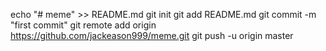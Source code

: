 echo "# meme" >> README.md
git init
git add README.md
git commit -m "first commit"
git remote add origin https://github.com/jackeason999/meme.git
git push -u origin master
